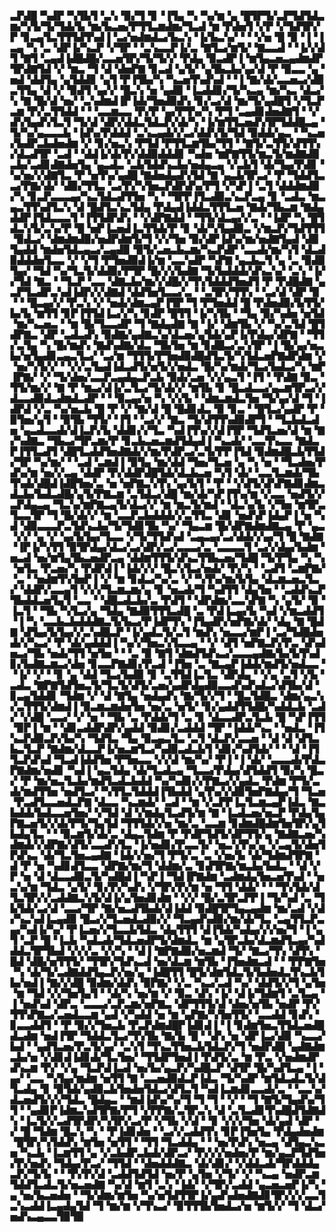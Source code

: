 ▃▛▟█▝▚▟▛▝▚▜▙▜▝▃▚▝▉▞▜▝▊▝▐▜▄▝▚▝▚▞▆▝▄▝█▜▛▜▞▃▛▜▟▜▟▃▆▞▚▜▞▜▞▜▟▞▙▝▆▞▙▃▅▞▛▜▜▃▆▟▆▞▜▃▟▝▆▝▛▟▅▜▝▞▛▝▞▜▟▜▛▞▛▝▊▃▄▜▃▜▜▜▟▜▚▟▐▝▃▞▅▟▆▟▃▞▙▃▚▝▐▞▙▃▚▞▝▝▝▞▅▝█▝▉▝▐▝▐▃▄▝▚▝▃▝▟▛▐▞▚▃▛▝▞▜▛▝▝▃▚▃▃▛▐▞▃▝▇▜▃▞▆▜▞▝▇▃▃▟▝▝▐▞▞▟▜▝▇▜▝▃▄▟▐▟█▟█▞▃▃▅▜▛▞▜▞▜▞▞▝▛▟▄▝▉▃▟▛▐▝▆▜▄▃▅▃▄▟▆▟▛▜▛▟▇▜▟▝▞▝▆▃▝▜▝▟▝▟▅▛▇▝▊▃▟▝▄▜▞▝▄▜▙▃▙▞▄▞▟▝▛▝▉▃▃▝▄▝▅▟▝▟▟▜▄▝▄▜▟▟▊▝▄▜▝▛▐▜▙▞▚▝▚▃▅▜▚▟▚▟▝▝▐▝▇▞▟▞▃▃▅▃▞▟▉▃▜▜▄▝▟▝▞▝▉▟▜▝▄▞▞▝█▃▚▝▅▝▄▟▉▝▐▃▟▟▊▞▜▞▚▃▄▝▆▞▚▃▝▟▃▞▚▝▇▝█▞▟▝▅▞▝▃▚▟▆▟▐▛▐▟▞▜▅▟▉▟▚▝▊▞▃▞▟▝▆▞▜▞▄▟█▜▝▞▜▃▛▃▆▝▛▞▃▜▜▟▟▝▝▝▃▃▆▃▃▝▛▞▛▝▄▞▛▜▚▞▚▝▛▜▝▃▄▟▊▟▅▟▇▜▝▝▞▟▚▜▄▟▚▜▃▜▝▜▞▟▝▟▛▞▟▟▃▜▟▃▛▞▟▞▚▝▐▞▆▜▜▃▅▟▚▜▛▜▟▟█▃▄▝▜▞▚▞▄▃▃▃▙▝▐▟▚▞▛▟▟▟▝▃▚▃▄▟▞▞▃▞▟▟▚▜▞▜▟▝▉▟▟▞▄▃▝▝▚▃▅▞▙▟▛▃▙▟▅▟▆▝▞▝▊▞▅▃▚▝▛▜▟▝▛▜▜▃▆▜▙▞▜▜▝▝▇▜▞▃▜▜▞▟▜▜▚▞▟▃▟▜▛▝▃▟▝▝▟▟▐▞▟▞▛▞▟▟▉▟▟▟▊▝▚▟▅▝▆▛▇▜▜▞▆▃▜▞▆▟▇▟▉▃▙▞▃▟▊▟▇▟▅▜▄▝▄▃▟▃▝▃▙▜▟▟▚▃▙▞▅▟▄▃▄▝▞▃▙▜▝▟▞▜▄▞▛▟▊▝▚▞▅▞▞▟▇▜▃▝▛▝▅▜▚▞▄▟█▝▇▟▅▟▄▟▚▜▟▝▇▝▄▃▙▜▛▃▞▝▛▝▜▟▟▜▃▃▞▛▇▞▟▞▝▟▉▞▜▜▃▝▃▞▛▞▚▜▅▃▛▟▛▟▚▞▛▜▝▞▚▛▐▝▃▜▝▟▟▟▆▟▉▞▚▝▊▃▛▃▃▃▄▞▚▃▜▟▃▟▜▜▅▝▚▝▝▜▛▛▐▜▃▟▉▃▚▃▛▃▄▝▊▝▃▟▃▝▆▃▄▃▜▜▚▟▜▃▚▝▟▝█▟▜▃▚▃▜▟▄▝▛▟▄▟▐▟▟▃▜▜▜▃▅▝▇▟▞▜▙▃▆▝▇▟▄▟▟▛▐▜▟▃▃▃▜▝▐▜▜▟▛▟▚▝▝▞▟▛▇▟▟▝▝▜▜▞▟▃▄▞▞▃▝▝▐▟▛▝▚▝█▜▟▃▚▜▞▃▚▞▛▝█▝▅▛▐▃▅▟▐▃▜▜▟▞▛▝▊▝▟▞▚▜▄▟▉▃▝▞▆▃▛▞▜▟▜▜▜▝▉▟▃▞▝▟▆▟▆▟▉▞▅▟▛▟▆▜▞▜▝▞▞▜▅▝▉▞▟▛▐▟▚▞▆▞▅▟▇▜▄▟▝▟▉▜▄▟▟▝▆▟▅▜▟▃▄▃▞▃▄▟▉▝▉▜▞▃▅▃▙▃▆▞▚▃▛▟▛▝▃▃▟▞▆▞▚▜▝▟▃▟▉▟▟▟▅▜▃▃▝▞▝▞▜▝▛▜▅▟▉▟▐▞▆▝▃▃▚▟▛▝▚▛▇▝▄▃▙▃▜▝▄▝▃▝▉▟▉▜▄▞▝▜▟▝▚▞▜▃▜▞▟▟▉▞▛▜▛▝█▞▞▞▙▟▇▝▜▞▙▟▟▟▞▟▚▃▚▞▝▃▚▝▐▞▞▜▟▝▇▃▝▝▜▃▛▝▃▃▝▟▇▃▙▞▆▞▞▟█▞▞▜▚▜▟▟▟▜▅▟▜▝▛▝▛▟█▟▇▝▄▃▛▜▃▟▛▃▚▟▐▟▛▞▞▟▇▟▝▟▟▜▅▜▃▃▞▃▝▝▃▜▛▞▜▜▚▝▝▃▞▟▝▟▛▝▉▝▝▝█▃▄▞▞▝▛▃▚▝▞▝▅▟▞▟▆▃▄▛▐▜▛▝▜▝▛▜▅▟▟▝█▝▛▟▅▟▉▞▙▜▜▞▙▞▙▝▆▜▜▝▊▛▐▜▜▟▐▃▞▞▚▝▊▟▛▝█▜▜▝▐▞▚▜▙▝▝▜▄▝▉▞▚▟▅▝▅▜▟▝▆▞▚▃▅▃▝▝▆▝█▞▜▃▃▟▛▝▜▝▇▟▄▟▇▝▇▝▐▞▝▟▆▜▙▝▞▝▚▞▃▜▟▝█▜▟▛▇▃▝▟▛▝▃▟▃▟▚▝▉▟▇▞▄▟▇▃▚▞▟▃▅▞▄▜▟▞▄▛▐▞▛▟▄▞▟▛▇▝▝▜▜▞▃▜▄▝▚▝█▞▆▟▚▝▇▟▚▟▇▞▟▃▝▜▙▜▅▝▆▝▊▟█▃▞▃▚▜▛▝▐▝█▞▄▞▅▃▙▞▅▜▄▟▊▃▄▃▜▃▞▝▃▞▆▝▜▜▜▞▛▜▅▟▉▟█▟▜▃▜▞▚▜▟▃▅▛▇▟▛▟▆▝▞▝▅▞▚▜▞▞▝▝▞▞▃▜▄▟▐▟▃▟▜▞▅▜▞▞▅▟▃▝█▞▚▞▆▟▞▜▃▞▙▟▃▞▚▝▆▛▐▛▇▞▝▞▝▜▞▟▅▞▃▃▛▃▄▟▄▃▛▃▙▝▉▟▞▃▅▝▞▞▄▃▜▝▐▜▝▝▛▟▇▝▉▃▝▜▜▞▆▞▞▝▇▝▛▝▆▃▞▟▐▞▃▜▃▞▜▞▟▞▞▝▆▜▙▝▊▝█▃▟▃▃▞▄▃▆▜▛▃▞▞▟▃▃▟▉▟▃▟▆▟▃▟▛▝▝▝▉▃▄▞▅▝▚▝▞▞▙▝▝▟▆▃▆▟▃▜▅▝▜▞▄▞▟▝▜▝▐▟▛▟▝▞▃▝▚▞▅▃▙▝█▝▛▝▞▝▇▞▟▝█▝█▟▊▟▃▝▉▝▊▃▝▝█▜▃▞▄▟▛▝▛▝▉▜▅▞▄▜▝▝▉▜▙▝▜▜▞▝▐▜▝▝▃▞▞▝▇▃▝▜▞▟▜▜▚▟▉▟▛▜▝▝▜▃▙▟▃▟▅▝▄▃▟▃▃▟▞▟▐▃▛▞▙▝▟▟▊▞▞▜▃▝▚▟▐▜▚▞▞▟▐▜▛▝▜▟▜▃▅▞▟▝▆▝▇▞▚▟▇▃▝▜▙▃▞▜▛▃▆▞▛▝▊▃▙▃▅▃▆▟▜▟▄▟▐▝▚▃▟▞▝▃▃▜▚▃▃▝▇▟▃▛▐▜▜▃▟▜▝▟█▜▃▟▟▜▅▟▇▟▞▞▆▞▛▟▛▃▞▃▜▞▛▛▐▜▟▝▉▟▆▟█▃▙▜▜▟▞▜▛▝▚▞▆▞▝▝▃▟▝▃▆▟▐▝▉▜▄▝▆▞▟▟▝▜▅▞▜▃▅▝▄▝▚▝▅▝▝▜▃▟▅▞▛▟▚▞▆▝▅▞▞▃▄▝▟▟▛▝▛▞▟▟▛▟█▜▟▞▟▃▙▃▅▝▚▜▝▟▞▝▃▃▜▃▆▟▞▜▙▜▚▟▞▟█▟▐▟█▜▅▞▃▝▅▝▅▛▇▃▚▜▚▝▄▞▙▜▝▝▛▝▝▞▟▜▞▟▚▛▇▟▊▟▆▃▟▃▙▞▙▟▃▟█▞▄▜▞▛▇▃▆▝▃▜▟▃▞▟█▝▆▞▟▞▚▛▐▜▚▞▆▝▞▃▃▝▅▟▜▞▞▃▛▟▄▃▄▝▜▃▚▞▆▛▇▃▄▜▞▟▃▞▞▝▆▝▆▃▜▞▆▟▝▝▟▃▚▞▙▝▞▜▅▝▆▜▛▃▜▃▃▜▛▝▜▝█▞▟▞▞▝▆▝▃▃▛▃▙▟▟▟▞▞▃▜▜▃▝▟▊▝▅▟▚▛▐▟▄▛▐▝▅▝▚▟▝▟▉▃▃▃▛▃▜▟▚▃▙▞▜▞▜▟▊▜▙▝▚▞▝▜▄▃▆▝█▞▟▛▇▟▆▟▇▃▄▝▛▝▄▃▝▞▞▝▄▝▞▝▄▞▙▜▄▞▜▃▃▝▞▜▞▜▜▟▚▟▝▃▄▃▄▞▃▞▟▟▞▞▄▞▜▝█▝▇▟▇▝▐▛▐▞▚▜▜▝▉▜▛▟▄▞▟▃▞▃▞▟▛▞▃▞▃▃▃▞▃▝▃▃▃▃▜▝▃▞▞▟▄▞▙▟▆▝▅▃▟▝▅▞▆▜▄▜▙▃▅▟▛▃▄▝▟▟▆▜▜▜▞▟▚▃▜▜▙▃▅▞▜▟█▝▜▞▛▜▄▝▚▝▚▝▅▜▃▝▛▃▅▞▚▝▛▟▛▟▐▝▐▟▞▞▞▝█▃▚▜▃▞▅▟▞▝▛▞▚▝▝▃▟▜▝▃▆▛▇▞▝▃▝▝▅▟▆▜▚▜▅▛▐▝▞▝▆▝▊▟▃▞▚▞▃▝▞▝▚▜▚▞▆▞▙▜▄▝▟▃▆▃▅▃▜▃▞▝▟▟▛▞▃▃▄▜▝▞▞▞▜▃▆▃▆▞▄▝▊▝▅▃▟▞▜▝▚▟▜▜▝▟▄▜▅▝▝▃▟▟▚▃▛▜▙▟▟▃▅▜▄▜▝▃▃▝▝▟█▃▟▃▙▞▃▝▛▟▜▝▝▟▛▟▆▞▃▃▚▛▇▝▚▝▄▜▞▝▉▝▐▃▜▝▝▜▙▝▚▜▃▞▄▝▜▟▄▝▇▟▉▜▜▜▃▟█▝▃▝▛▟▐▃▄▞▙▝▚▟▝▞▆▃▟▟▜▝▐▝▚▝▃▃▙▃▙▟▟▟▇▃▜▞▙▃▞▛▐▟▛▜▚▝▐▜▄▟▛▞▅▛▇▞▟▞▝▟▄▝▇▝█▟▇▝▟▜▄▞▙▜▄▞▞▃▚▟█▃▛▝▐▞▄▟▃▜▞▃▜▝▆▟▚▝▅▃▃▞▆▛▐▝▃▞▜▟█▟▅▟▞▞▚▃▞▝▛▝▟▞▄▟▟▟▐▝▚▞▞▜▅▃▚▜▃▃▄▝▝▞▝▟▜▝▅▛▇▃▛▞▛▃▝▟▚▟▅▃▞▜▙▝▅▟▞▜▜▝▅▜▅▝▝▝▃▝▉▝▇▜▝▟▆▟▜▟▚▃▞▃▃▃▄▟▇▞▙▞▙▜▚▟▊▞▙▟▇▃▆▃▞▟▅▝▊▃▃▛▇▟▊▞▛▃▟▝▐▜▅▝▃▝▇▃▄▛▐▟▟▞▆▟▜▞▅▟▃▃▝▝▐▞▝▞▝▝▊▝▄▝▟▟▝▜▃▞▙▟▉▝▊▝▃▜▜▟▐▃▜▃▝▟▛▟▄▝▝▞▄▝▃▜▝▞▙▝▃▟▃▝▇▛▇▜▟▜▅▃▜▞▜▃▜▞▟▜▞▃▅▞▄▟▛▟▄▟▉▃▃▟▚▟▚▟▃▞▟▜▙▞▟▝▊▃▄▜▟▟▊▝▜▟▆▝▞▝▟▝▇▜▄▝▅▟▄▟▚▝▇▞▜▞▞▜▝▝█▃▜▟█▃▝▟▆▞▄▃▚▞▃▜▜▜▞▟▆▟▐▝▉▃▆▃▆▟▅▜▅▝▅▞▃▝▅▜▞▝▊▞▄▟▟▜▜▟█▞▚▟▟▃▙▝▃▟▞▝▞▟█▝▃▃▞▝▞▝▅▝▝▜▙▝▃▝▛▟▟▞▜▝▃▝▊▝▟▃▃▟▛▃▜▃▙▝█▝▚▛▐▜▜▝▉▛▐▝▆▝▝▟▊▃▟▟▛▟▛▞▄▟▟▝▉▟▊▞▃▟▟▟▝▜▛▝▐▟▟▞▚▃▝▝▅▟▃▝▐▜▚▃▛▟▉▃▛▞▙▞▚▝▜▟▜▃▝▜▄▝▉▃▄▃▜▃▝▃▜▝▟▃▛▞▃▃▅▝▝▟▝▟▝▟▜▃▙▃▜▃▛▝▇▟▆▞▟▃▃▛▐▞▅▃▆▜▃▞▚▟▉▃▟▃▙▜▝▟▊▞▚▟▜▟▞▝▝▝▟▝▐▜▜▃▛▟▚▟▝▜▃▟▐▟▟▜▅▝▛▜▅▃▃▝▞▞▟▝▆▞▚▞▝▛▐▝▐▝▟▞▝▃▃▃▟▞▛▟▃▛▇▟▆▞▅▟▊▝▚▟▐▝▄▃▜▟▄▝▟▞▜▃▟▃▄▝▜▃▃▞▛▟▄▞▟▜▟▟▜▝▉▞▚▝█▃▞▝▛▝▆▞▅▃▜▃▙▞▆▟▜▃▟▃▙▟▟▝▚▞▚▟▊▞▞▛▇▃▞▞▄▟▃▝▛▟▆▝▛▜▞▃▟▞▆▟▜▜▅▝▅▟▜▃▞▝▚▜▜▃▜▟▟▟▐▜▙▟▟▝▄▜▚▞▞▟▉▜▅▛▇▟▄▞▜▝▜▃▅▝▛▃▟▜▃▃▅▟▃▛▇▝▟▃▃▝▚▃▆▟▞▝▃▟▝▝▆▝▞▃▛▛▐▃▜▃▆▃▄▛▐▟▃▝▇▃▙▟▟▞▙▟▃▃▅▜▅▞▝▞▜▟▝▟▝▞▆▟▄▜▃▟▜▞▆▝▇▝▐▃▟▃▅▞▅▃▛▝▛▟▄▜▄▛▇▃▅▜▞▞▟▞▛▜▞▜▄▜▟▝▜▜▜▟▞▞▅▝▆▞▃▝▃▃▆▝▊▟▆▟█▟▆▜▅▜▛▞▄▜▙▟▄▜▃▝▝▝▉▃▆▜▞▟▞▃▝▟▄▃▜▟▆▝▛▝▛▟▛▜▟▜▞▟▛▜▜▞▄▝▇▟▇▃▅▞▚▟▆▟▞▞▟▛▇▞▟▜▞▃▃▟▚▜▃▝▐▞▅▟▊▞▛▃▃▜▞▝▅▃▚▜▚▞▄▝▞▃▄▜▞▟▅▜▛▟▚▃▝▟▞▜▃▜▅▃▄▟▇▝▐▟▞▞▅▞▜▝▛▜▞▃▝▃▝▞▅▞▙▝▟▞▜▟▆▟▜▛▇▝▟▝▛▝▅▝▚▟▊▟▜▃▃▝▟▛▇▞▆▞▜▝▟▟▆▞▃▝▊▟▜▛▇▞▆▃▙▞▙▟▃▝▝▟▝▞▛▝▅▝▟▝▟▃▃▟▉▃▜▞▚▟█▟▐▝▚▛▐▝▜▟▐▛▇▟▆▝▃▟▆▟▄▜▅▃▅▜▚▟▝▝▅▃▚▞▆▝▜▟▃▝▄▜▞▝▊▞▛▞▚▟▚▝▞▜▛▞▛▞▆▝▅▝▜▜▝▟▟▞▝▝▝▜▚▜▟▞▟▜▃▜▛▞▞▃▟▟▇▃▚▜▞▟▐▞▄▜▅▟▊▟▆▝▝▞▞▝█▞▃▜▛▃▛▛▐▝▜▞▚▟▝▃▝▜▙▜▟▞▃▞▟▝▃▃▞▜▛▝▇▞▅▃▟▜▙▟▞▟▐▟▟▝▉▟█▜▛▜▄▃▄▟▆▝▆▞▃▟▝▞▟▞▚▃▚▟▐▃▄▟▉▝█▃▞▞▜▃▅▟▃▟▉▞▞▝▜▃▄▟▚▟▉▞▆▞▟▞▜▃▝▃▄▜▜▃▛▃▄▞▚▟▐▞▚▞▝▛▐▃▅▞▞▜▃▃▙▜▟▃▝▟▄▜▜▜▝▟▐▜▟▞▚▟▄▞▞▞▅▞▜▝▐▝▄▜▝▃▛▝█▝▐▃▙▝▚▟▃▟▞▜▟▃▅▟▛▜▞▟▆▟▃▝▆▝▄▜▛▃▙▞▟▃▆▟▜▃▄▞▚▟▟▟▃▜▛▜▙▟▝▞▞▞▃▝▞▞▚▝▝▟▐▝▇▛▇▟▉▞▅▃▆▟▝▜▞▝▇▃▞▜▚▝▟▜▚▝█▟▝▟█▞▅▜▜▜▞▝▜▜▛▞▜▟▚▃▟▝▅▞▟▃▆▝▆▜▙▝▐▜▅▟▆▃▟▝▝▝▛▛▇▜▅▝▚▝▟▞▜▞▃▟▇▟▟▜▄▃▛▞▅▞▄▝▐▟█▜▜▝█▜▞▟▆▜▟▃▜▞▙▟▅▟▃▜▚▃▙▜▙▞▅▟▐▝▇▞▞▟█▝▉▟▆▞▟▟▚▝▉▛▇▞▝▞▃▝▚▃▞▃▟▝▚▞▝▟▟▜▞▞▜▝▄▜▅▝▆▝▜▟▝▞▞▜▅▜▄▜▝▝▟▞▚▝▅▞▆▝▞▝▉▃▝▟▚▝▐▞▝▟▐▞▜▟▆▜▝▃▜▃▄▝▐▝▅▟▚▟▝▟▛▃▝▃▃▃▞▃▛▃▆▞▅▛▇▃▝▟▛▜▜▜▞▟▝▟▅▞▅▜▙▝▅▟▛▝▛▞▜▜▚▛▇▃▞▃▅▟▃▃▆▝▄▟▝▞▚▟▟▝▅▝▆▝▄▛▇▞▚▜▅▜▜▞▝▃▃▟▟▝▊▟▚▝▊▃▃▟▟▜▝▝▛▝▉▞▞▜▅▃▙▝▛▃▛▟▆▟█▛▐▟▊▟▐▝▐▝▊▟▆▜▅▃▜▜▟▃▅▟█▟▃▟▆▝▅▟▐▜▛▝▜▟▟▃▜▃▞▜▚▜▙▝▇▞▙▝█▝▝▟▚▝▅▝▟▛▐▃▞▟▉▝▚▃▃▞▙▟▝▝▄▟▜▃▅▞▛▃▜▞▄▞▝▃▚▜▝▜▚▃▜▜▅▃▙▜▟▃▛▞▜▝▅▟▛▟█▝▄▟▇▟▆▃▙▞▅▝▞▟▊▟▐▟▊▟▞▜▃▜▅▞▝▜▜▟▛▜▅▟▐▝▛▟▜▞▃▝▆▝▛▃▝▞▅▟▆▟▛▟▚▃▆▝▛▞▝▞▄▝▜▃▛▟▐▃▟▝▅▞▙▞▄▃▛▞▚▟█▃▛▝▟▜▛▝█▞▚▟▜▃▄▝▐▝▄▞▝▃▃▝▚▜▄▞▆▟▆▝▅▜▜▝▇▝▃▃▅▟▉▟▃▛▐▟▃▝▜▞▚▟▛▝▆▜▟▃▟▃▜▞▟▜▃▟▄▝▊▝▉▜▟▞▄▟▉▃▙▜▅▟▅▜▟▃▞▟▜▃▜▝▚▟▐▃▆▟▊▃▃▟▞▃▝▝▃▃▚▞▟▃▅▟▜▞▞▞▜▟▃▝█▟▄▃▝▝▆▟▐▟▚▞▚▞▜▝▜▝▜▝▝▞▝▝▜▝▇▜▞▜▄▟▚▞▜▜▝▝▄▟▊▛▐▟▆▃▚▟▜▛▇▞▛▜▝▞▛▛▇▞▃▜▛▃▚▝▟▝▃▜▃▟▊▜▚▟█▟▜▟▇▟▚▝▐▃▜▞▞▃▟▜▛▟▛▞▚▜▛▞▃▞▛▝▞▜▙▝▞▟▝▝▊▝▞▞▞▜▅▝▟▞▄▟▝▟▛▝▞▝█▝▜▟▆▝█▃▚▝▚▝▝▛▐▟▊▟▅▝▝▃▞▞▃▟▟▜▚▝▊▛▐▜▅▜▄▝▛▟▄▟▅▟▆▝█▜▛▞▚▜▟▟▚▝▆▜▅▝▅▜▜▝▝▜▜▝▜▃▟▟▄▝▝▝▅▞▛▟▚▝▅▃▄▝▟▜▄▃▚▃▅▝▚▃▙▝▐▃▆▜▜▝▄▝▞▃▙▟▛▃▙▟▞▟▛▃▞▝▛▞▞▞▅▟▅▞▛▝▆▞▄▃▛▜▟▜▅▞▛▞▅▟▚▝▜▟▄▞▛▃▞▝▜▜▟▝▝▟▅▟▟▟▇▃▝▟▞▟▊▞▝▞▟▟▃▟▞▜▛▟▟▟▄▃▛▞▜▞▙▝▝▝▛▞▛▞▟▝▃▟▟▜▟▜▟▝▅▞▛▝▄▜▅▝▞▜▞▝▞▝▚▃▄▝▅▟▛▃▆▜▟▟▜▃▟▃▜▞▅▃▅▟▇▝▚▞▟▝▆▜▝▃▚▝▐▟▞▝▞▜▛▞▃▟▟▝▄▃▅▃▅▛▐▞▚▝▄▝▅▞▙▃▅▟▅▝▝▜▞▟▆▞▆▜▅▝▚▞▅▜▟▜▜▛▐▞▄▟▚▟▅▟▇▟▊▜▛▞▞▞▃▃▜▃▚▃▟▟▐▃▄▟▄▜▟▝▜▝▆▞▆▝▞▜▚▃▞▝▉▜▜▜▙▜▅▟▃▞▅▝▆▜▞▞▝▜▝▟▃▞▅▟▚▃▄▃▃▜▉▜▉
